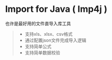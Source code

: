 # Import for Java ( Imp4j )
也许是最好用的文件直导入库工具

> * 支持xls、xlsx、csv格式
> * 通过配置json文件完成导入逻辑
> * 支持简单公式
> * 支持简单数据校验
